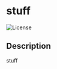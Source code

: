 # stuff
  ![License](https://img.shields.io/badge/license-APACHE_2.0-green.svg)

  ## Description

stuff

